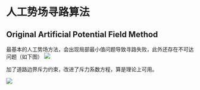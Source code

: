 # 人工势场寻路算法

## Original Artificial Potential Field Method


最基本的人工势场方法，会出现局部最小值问题导致寻路失败，此外还存在不可达问题（如下图）
![](./Original-APF-Path-Plan.png)

加了道路边界斥力约束，改进了斥力系数方程，算是理论上可用。

![](./basedonroad.png.png)
